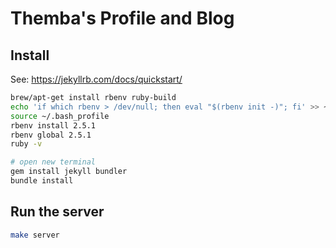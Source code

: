 # Themba's Profile and Blog

## Install

See: https://jekyllrb.com/docs/quickstart/

```bash
brew/apt-get install rbenv ruby-build
echo 'if which rbenv > /dev/null; then eval "$(rbenv init -)"; fi' >> ~/.bash_profile
source ~/.bash_profile
rbenv install 2.5.1
rbenv global 2.5.1
ruby -v

# open new terminal
gem install jekyll bundler
bundle install
```


## Run the server

```bash
make server
```

